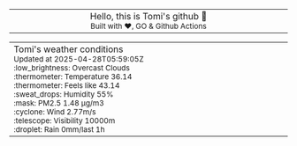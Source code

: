 
<div align="center">
<table>
<tbody>
<td align="center">
<img width="2000" height="0"><br>
Hello, this is Tomi's github 👋<br>
<sup>Built with ❤️, GO & Github Actions</sup><br>
<img width="2000" height="0">
</td>
</tbody>
</table>
</div>
<table>
<tbody>
<td align="left">
<img width="2000" height="0"><br>
Tomi's weather conditions<br>
<sup>Updated at 2025-04-28T05:59:05Z</sup><br>
<sup>:low_brightness: Overcast Clouds</sup><br>
<sup>:thermometer: Temperature 36.14 </sup><br>
<sup>:thermometer: Feels like 43.14</sup><br>
<sup>:sweat_drops: Humidity 55%</sup><br>
<sup>:mask: PM2.5 1.48 μg/m3</sup><br>
<sup>:cyclone: Wind 2.77m/s </sup><br>
<sup>:telescope: Visibility 10000m </sup><br>
<sup>:droplet: Rain 0mm/last 1h </sup><br>
<img width="2000" height="0">
</td>
<td align="left">
<img width="2000" height="0"><br>
<br>
<img width="2000" height="0">
</td>
</tbody>
</table>
</div>
    
